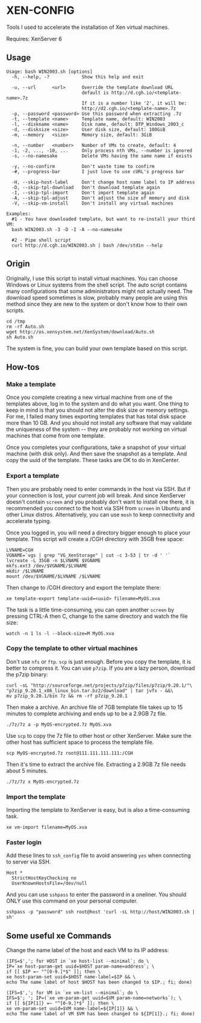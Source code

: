 XEN-CONFIG
==========

Tools I used to accelerate the installation of Xen virtual machines.

Requires: XenServer 6

Usage
-----

```
Usage: bash WIN2003.sh [options]
  -h, --help, -?            Show this help and exit

  -u, --url      <url>      Override the template download URL
                            default is http://d.cgh.io/<template-name>.7z
                            If it is a number like '2', it will be:
                            http://d2.cgh.io/<template-name>.7z
  -p, --password <password> Use this password when extracting .7z
  -t, --template <name>     Template name, default: WIN2003
  -l, --diskname <name>     Disk name, default: DTP_Windows_2003_c
  -d, --disksize <size>     User disk size, default: 100GiB
  -m, --memory   <size>     Memory size, default: 3GiB

  -n, --number   <number>   Number of VMs to create, default: 4
  -1, -2, ..., -10, ...     Only process nth VMs, --number is ignored
  -s, --no-namesake         Delete VMs having the same name if exists

  -y, --no-confirm          Don't waste time to confirm
  -#, --progress-bar        I just love to use cURL's progress bar

  -H, --skip-host-label     Don't change host name label to IP address
  -D, --skip-tpl-download   Don't download template again
  -I, --skip-tpl-import     Don't import template again
  -A, --skip-tpl-adjust     Don't adjust the size of memory and disk
  -V, --skip-vm-install     Don't install any virtual machines

Examples:
  #1 - You have downloaded template, but want to re-install your third VM:
  bash WIN2003.sh -3 -D -I -A --no-namesake

  #2 - Pipe shell script
  curl http://d.cgh.io/WIN2003.sh | bash /dev/stdin --help
```

Origin
------

Originally, I use this script to install virtual machines. You can choose
Windows or Linux systems from the shell script. The auto script contains
many configurations that some administrators might not actually need.
The download speed sometimes is slow, probably many people are using this
method since they are new to the system or don't know how to their own scripts.

```shell
cd /tmp
rm -rf Auto.sh
wget http://os.xensystem.net/XenSystem/download/Auto.sh
sh Auto.sh
```

The system is fine, you can build your own template based on this script.

How-tos
-------

### Make a template

Once you complete creating a new virtual machine from one of the templates
above, log in to the system and do what you want. One thing to keep in mind
is that you should not alter the disk size or memory settings. For me, I
failed many times exporting templates that has total disk space more than
10 GB. And you should not install any software that may validate the uniqueness
of the system -- they are probably not working on virtual machines that come
from one template.

Once you completes your configurations, take a snapshot of your virtual
machine (with disk only). And then save the snapshot as a template. And copy
the uuid of the template. These tasks are OK to do in XenCenter.

### Export a template

Then you are probably need to enter commands in the host via SSH. But if your
connection is lost, your current job will break. And since XenServer doesn't
contain `screen` and you probably don't want to install one there, it is
recommended you connect to the host via SSH from `screen` in Ubuntu and other
Linux distros. Alternatively, you can use `mosh` to keep connectivity and
accelerate typing.

Once you logged in, you will need a directory bigger enough to place your
template. This script will create a /CGH directory with 35GB free space:

```shell
LVNAME=CGH
VGNAME=`vgs | grep "VG_XenStorage" | cut -c 3-53 | tr -d ' '`
lvcreate -L 35GB -n $LVNAME $VGNAME
mkfs.ext3 /dev/$VGNAME/$LVNAME
mkdir /$LVNAME
mount /dev/$VGNAME/$LVNAME /$LVNAME
```

Then change to /CGH directory and export the template there:

```shell
xe template-export template-uuid=<uuid> filename=MyOS.xva
```

The task is a little time-consuming, you can open another `screen` by pressing
CTRL-A then C, change to the same directory and watch the file size:

```shell
watch -n 1 ls -l --block-size=M MyOS.xva
```

### Copy the template to other virtual machines

Don't use `nfs` or `ftp`. `scp` is just enough. Before you copy the template,
it is better to compress it. You can use `p7zip`. If you are a lazy person,
download the p7zip binary:

```shell
curl -sL "http://sourceforge.net/projects/p7zip/files/p7zip/9.20.1/"\
"p7zip_9.20.1_x86_linux_bin.tar.bz2/download" | tar jvfx - &&\
mv p7zip_9.20.1/bin 7z && rm -rf p7zip_9.20.1
```

Then make a archive. An archive file of 7GB template file takes up to 15
minutes to complete archiving and ends up to be a 2.9GB 7z file.

```shell
./7z/7z a -p MyOS-encrypted.7z MyOS.xva
```

Use `scp` to copy the 7z file to other host or other XenServer. Make sure the
other host has sufficient space to process the template file.

```shell
scp MyOS-encrypted.7z root@111.111.111.111:/CGH
```

Then it's time to extract the archive file. Extracting a 2.9GB 7z file needs
about 5 minutes.

```shell
./7z/7z x MyOS-encrypted.7z
```

### Import the template

Importing the template to XenServer is easy, but is also a time-consuming task.

```shell
xe vm-import filename=MyOS.xva
```

### Faster login

Add these lines to `ssh_config` file to avoid answering `yes` when connecting
to server via SSH.

```
Host *
  StrictHostKeyChecking no
  UserKnownHostsFile=/dev/null
```

And you can use `sshpass` to enter the password in a oneliner. You should ONLY
use this command on your personal computer.

```shell
sshpass -p "password" ssh root@host 'curl -sL http://host/WIN2003.sh | sh'
```

Some useful xe Commands
-----------------------

Change the name label of the host and each VM to its IP address:

```shell
(IFS=$','; for HOST in `xe host-list --minimal`; do \
IP=`xe host-param-get uuid=$HOST param-name=address`; \
if [[ $IP =~ "^[0-9.]*$" ]]; then \
xe host-param-set uuid=$HOST name-label=$IP && \
echo The name label of host $HOST has been changed to $IP.; fi; done)

(IFS=$','; for VM in `xe vm-list --minimal`; do \
IFS=$'; '; IP=(`xe vm-param-get uuid=$VM param-name=networks`); \
if [[ ${IP[1]} =~ "^[0-9.]*$" ]]; then \
xe vm-param-set uuid=$VM name-label=${IP[1]} && \
echo The name label of VM $VM has been changed to ${IP[1]}.; fi; done)
```
